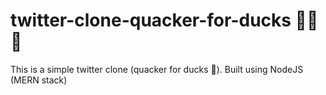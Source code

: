 # twitter-clone-quacker-for-ducks 🦆🦆🦆
This is a simple twitter clone (quacker for ducks 🦆). Built using NodeJS (MERN stack)
